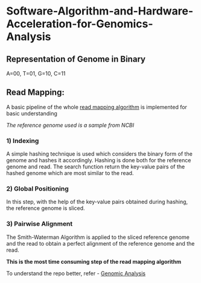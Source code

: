 # Software-Algorithm-and-Hardware-Acceleration-for-Genomics-Analysis

## Representation of Genome in Binary

A=00, T=01, G=10, C=11

## Read Mapping:

A basic pipeline of the whole [read mapping algorithm](https://github.com/siyap304/Genomics-Project/blob/main/Read_mapping_final.ipynb) is implemented for basic understanding 

_The reference genome used is a sample from NCBI_

### 1) Indexing

A simple hashing technique is used which considers the binary form of the genome and hashes it accordingly. 
Hashing is done both for the reference genome and read.
The search function return the key-value pairs of the hashed genome which are most similar to the read.

### 2) Global Positioning

In this step, with the help of the key-value pairs obtained during hashing, the reference genome is sliced.

### 3) Pairwise Alignment

The Smith-Waterman Algorithm is applied to the sliced reference genome and the read to obtain a perfect alignment of the reference genome and the read.

__This is the most time consuming step of the read mapping algorithm__

To understand the repo better, refer - [Genomic Analysis](https://docs.google.com/presentation/d/1WNEI7ogoDo99aFdzWfwIHpaqWJ4rBFYWQMIi8RKDLJ8/edit?usp=sharing)

